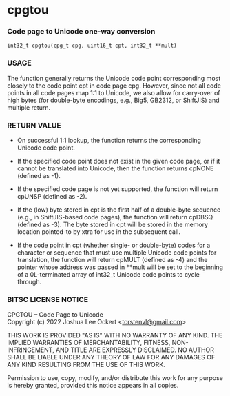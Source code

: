 # cpgtou
### Code page to Unicode one-way conversion

    int32_t cpgtou(cpg_t cpg, uint16_t cpt, int32_t **mult)

### USAGE

The function generally returns the Unicode code point corresponding most
closely to the code point cpt in code page cpg.  However, since not all
code points in all code pages map 1:1 to Unicode, we also allow for
carry-over of high bytes (for double-byte encodings, e.g., Big5, GB2312,
or ShiftJIS) and multiple return.

### RETURN VALUE

- On successful 1:1 lookup, the function returns the corresponding
  Unicode code point.

- If the specified code point does not exist in the given code page,
  or if it cannot be translated into Unicode, then the function returns
  cpNONE (defined as -1).

- If the specified code page is not yet supported, the function
  will return cpUNSP (defined as -2).

- If the (low) byte stored in cpt is the first half of a double-byte
  sequence (e.g., in ShiftJIS-based code pages), the function will
  return cpDBSQ (defined as -3).  The byte stored in cpt will be stored
  in the memory location pointed-to by xtra for use in the subsequent
  call.

- If the code point in cpt (whether single- or double-byte) codes for
  a character or sequence that must use multiple Unicode code points
  for translation, the function will return cpMULT (defined as -4)
  and the pointer whose address was passed in **mult will be set to
  the beginning of a 0L-terminated array of int32_t Unicode code
  points to cycle through.
  
### BITSC LICENSE NOTICE
                                            
CPGTOU – Code Page to Unicode   
Copyright (c) 2022 Joshua Lee Ockert <<torstenvl@gmail.com>>

THIS WORK IS PROVIDED "AS IS" WITH NO WARRANTY OF ANY KIND. THE IMPLIED
WARRANTIES OF MERCHANTABILITY, FITNESS, NON-INFRINGEMENT, AND TITLE ARE
EXPRESSLY DISCLAIMED. NO AUTHOR SHALL BE LIABLE UNDER ANY THEORY OF LAW
FOR ANY DAMAGES OF ANY KIND RESULTING FROM THE USE OF THIS WORK.

Permission to use, copy, modify, and/or distribute this work for any
purpose is hereby granted, provided this notice appears in all copies.
